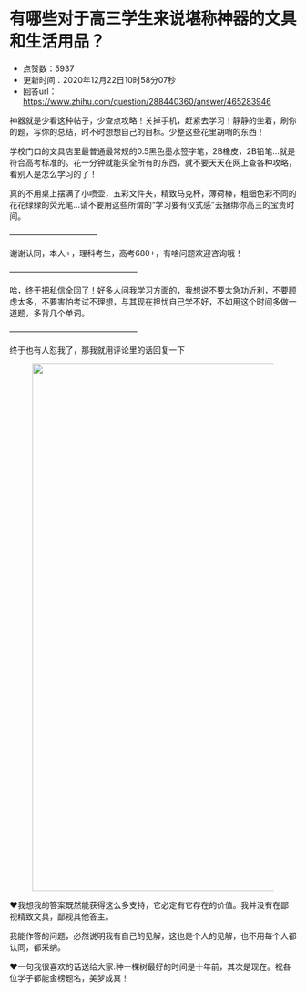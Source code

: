 # 有哪些对于高三学生来说堪称神器的文具和生活用品？
- 点赞数：5937
- 更新时间：2020年12月22日10时58分07秒
- 回答url：https://www.zhihu.com/question/288440360/answer/465283946
<body>
 <p data-pid="81pf1xjh">神器就是少看这种帖子，少查点攻略！关掉手机，赶紧去学习！静静的坐着，刷你的题，写你的总结，时不时想想自己的目标。少整这些花里胡哨的东西！</p>
 <p data-pid="PGRWCYMp">学校门口的文具店里最普通最常规的0.5黑色墨水签字笔，2B橡皮，2B铅笔...就是符合高考标准的。花一分钟就能买全所有的东西，就不要天天在网上查各种攻略，看别人是怎么学习的了！</p>
 <p data-pid="TREdCF0i">真的不用桌上摆满了小喷壶，五彩文件夹，精致马克杯，薄荷棒，粗细色彩不同的花花绿绿的荧光笔...请不要用这些所谓的“学习要有仪式感”去捆绑你高三的宝贵时间。</p>
 <p data-pid="w0GUYp9M">———————————</p>
 <p data-pid="KrT5qOQH">谢谢认同，本人♀，理科考生，高考680+，有啥问题欢迎咨询哦！</p>
 <p data-pid="JU6q0vjb">————————————————</p>
 <p data-pid="RAQKZ-xQ">哈，终于把私信全回了！好多人问我学习方面的，我想说不要太急功近利，不要顾虑太多，不要害怕考试不理想，与其现在担忧自己学不好，不如用这个时间多做一道题，多背几个单词。</p>
 <p data-pid="Ojej9c3n">————————————————</p>
 <p data-pid="_OcO_p30">终于也有人怼我了，那我就用评论里的话回复一下</p>
 <figure data-size="normal">
  <img src="https://pica.zhimg.com/50/v2-4532d3921ce1d6756788dc4cdb4eaed6_720w.jpg?source=1940ef5c" data-rawwidth="926" data-rawheight="254" data-size="normal" data-original-token="v2-6c91eac1f0c53170ccc4f0ee6a50f7f5" data-default-watermark-src="https://picx.zhimg.com/50/v2-5cbccf9fb9ae962e9432923d00c11f3d_720w.jpg?source=1940ef5c" class="origin_image zh-lightbox-thumb" width="926" data-original="https://picx.zhimg.com/v2-4532d3921ce1d6756788dc4cdb4eaed6_r.jpg?source=1940ef5c">
 </figure>
 <p data-pid="I89VYKYv">❤️我想我的答案既然能获得这么多支持，它必定有它存在的价值。我并没有在鄙视精致文具，鄙视其他答主。</p>
 <p data-pid="96X8gVKI">我能作答的问题，必然说明我有自己的见解，这也是个人的见解，也不用每个人都认同，都采纳。</p>
 <p data-pid="Njg1_RR6">❤️一句我很喜欢的话送给大家:种一棵树最好的时间是十年前，其次是现在。祝各位学子都能金榜题名，美梦成真！</p>
</body>